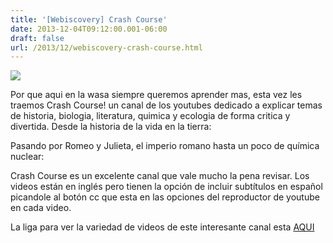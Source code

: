 ```yaml
---
title: '[Webiscovery] Crash Course'
date: 2013-12-04T09:12:00.001-06:00
draft: false
url: /2013/12/webiscovery-crash-course.html
---
```


[![](http://2.bp.blogspot.com/-XTw3guZUMCQ/Up9A1f_T9HI/AAAAAAAAF8I/pV5-Gd5m1dw/s320/crash-course.jpg)](http://2.bp.blogspot.com/-XTw3guZUMCQ/Up9A1f_T9HI/AAAAAAAAF8I/pV5-Gd5m1dw/s1600/crash-course.jpg)

  
Por que aqui en la wasa siempre queremos aprender mas, esta vez les traemos Crash Course! un canal de los youtubes dedicado a explicar temas de historia, biologia, literatura, quimica y ecologia de forma critica y divertida. Desde la historia de la vida en la tierra:  
  

  
Pasando por Romeo y Julieta, el imperio romano hasta un poco de química nuclear:  
  

  

  

  

Crash Course es un excelente canal que vale mucho la pena revisar. Los videos están en inglés pero tienen la opción de incluir subtítulos en español picandole al botón cc que esta en las opciones del reproductor de youtube en cada video.

  

La liga para ver la variedad de videos de este interesante canal esta [AQUI](http://www.youtube.com/user/crashcourse/videos?view=1&flow=grid)